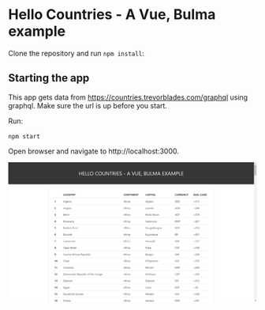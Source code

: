 # Hello Countries - A Vue, Bulma example

Clone the repository and run `npm install`:

## Starting the app

This app gets data from https://countries.trevorblades.com/graphql using graphql. Make sure the url is up before you start. 

Run:

```
npm start
```

Open browser and navigate to http://localhost:3000.

![Screenshot](/eg.png)
